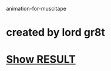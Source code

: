 animation-for-muscitape
# created by lord gr8t
# [Show RESULT](https://lordgr8t.github.io/animation-for-muscitape/)
